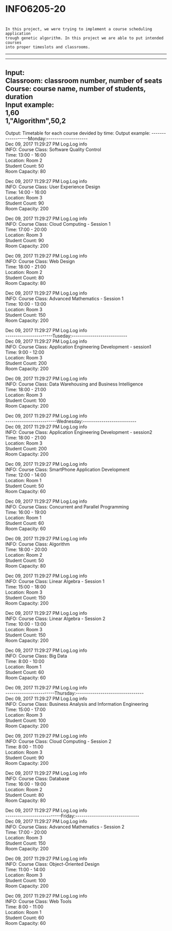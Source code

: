 # INFO6205-20
#  
	In this project, we were trying to implement a course scheduling application  
	trough genetic algorithm. In this project we are able to put intended courses   
	into proper timeslots and classrooms.  
-----------------------------------------------------------------------------  
-----------------------------------------------------------------------------
Input:  
Classroom: classroom number, number of seats  
Course: course name, number of students, duration  
Input example:  
1,60  
1,"Algorithm",50,2  
-----------------------------------------------------------------------------
Output: 
Timetable for each course devided by time: 
Output example: 
------------------Monday:--------------------  
Dec 09, 2017 11:29:27 PM Log.Log info  
INFO: Course Class: Software Quality Control  
    Time: 13:00 - 16:00  
    Location: Room 2  
    Student Count: 50  
    Room Capacity: 80  

Dec 09, 2017 11:29:27 PM Log.Log info  
INFO: Course Class: User Experience Design  
    Time: 14:00 - 16:00  
    Location: Room 3  
    Student Count: 90  
    Room Capacity: 200  

Dec 09, 2017 11:29:27 PM Log.Log info  
INFO: Course Class: Cloud Computing - Session 1  
    Time: 17:00 - 20:00  
    Location: Room 3  
    Student Count: 90  
    Room Capacity: 200  

Dec 09, 2017 11:29:27 PM Log.Log info  
INFO: Course Class: Web Design  
    Time: 18:00 - 21:00  
    Location: Room 2  
    Student Count: 80  
    Room Capacity: 80  

Dec 09, 2017 11:29:27 PM Log.Log info  
INFO: Course Class: Advanced Mathematics - Session 1  
    Time: 10:00 - 13:00  
    Location: Room 3  
    Student Count: 150  
    Room Capacity: 200  

Dec 09, 2017 11:29:27 PM Log.Log info  
-----------------------Tuseday:---------------------------  
Dec 09, 2017 11:29:27 PM Log.Log info  
INFO: Course Class: Application Engineering Development - session1  
    Time: 9:00 - 12:00  
    Location: Room 3  
    Student Count: 200  
    Room Capacity: 200  

Dec 09, 2017 11:29:27 PM Log.Log info  
INFO: Course Class: Data Warehousing and Business Intelligence  
    Time: 18:00 - 21:00  
    Location: Room 3  
    Student Count: 100  
    Room Capacity: 200  

Dec 09, 2017 11:29:27 PM Log.Log info  
-------------------------Wednesday:--------------------------  
Dec 09, 2017 11:29:27 PM Log.Log info  
INFO: Course Class: Application Engineering Development - session2  
    Time: 18:00 - 21:00  
    Location: Room 3  
    Student Count: 200  
    Room Capacity: 200  

Dec 09, 2017 11:29:27 PM Log.Log info   
INFO: Course Class: SmartPhone Application Development  
    Time: 12:00 - 14:00  
    Location: Room 1  
    Student Count: 50  
    Room Capacity: 60  

Dec 09, 2017 11:29:27 PM Log.Log info  
INFO: Course Class: Concurrent and Parallel Programming  
    Time: 16:00 - 19:00  
    Location: Room 1  
    Student Count: 60  
    Room Capacity: 60  

Dec 09, 2017 11:29:27 PM Log.Log info  
INFO: Course Class: Algorithm  
    Time: 18:00 - 20:00  
    Location: Room 2  
    Student Count: 50  
    Room Capacity: 80  

Dec 09, 2017 11:29:27 PM Log.Log info  
INFO: Course Class: Linear Algebra - Session 1  
    Time: 15:00 - 18:00  
    Location: Room 3  
    Student Count: 150  
    Room Capacity: 200  

Dec 09, 2017 11:29:27 PM Log.Log info  
INFO: Course Class: Linear Algebra - Session 2  
    Time: 10:00 - 13:00  
    Location: Room 3  
    Student Count: 150  
    Room Capacity: 200  

Dec 09, 2017 11:29:27 PM Log.Log info  
INFO: Course Class: Big Data  
    Time: 8:00 - 10:00  
    Location: Room 1  
    Student Count: 60  
    Room Capacity: 60  

Dec 09, 2017 11:29:27 PM Log.Log info  
------------------------Thursday:---------------------------------  
Dec 09, 2017 11:29:27 PM Log.Log info  
INFO: Course Class: Business Analysis and Information Engineering  
    Time: 15:00 - 17:00  
    Location: Room 3  
    Student Count: 100  
    Room Capacity: 200  

Dec 09, 2017 11:29:27 PM Log.Log info  
INFO: Course Class: Cloud Computing - Session 2  
    Time: 8:00 - 11:00  
    Location: Room 3  
    Student Count: 90  
    Room Capacity: 200  

Dec 09, 2017 11:29:27 PM Log.Log info  
INFO: Course Class: Database  
    Time: 16:00 - 19:00  
    Location: Room 2  
    Student Count: 80  
    Room Capacity: 80  

Dec 09, 2017 11:29:27 PM Log.Log info  
---------------------------Friday:-------------------------------  
Dec 09, 2017 11:29:27 PM Log.Log info  
INFO: Course Class: Advanced Mathematics - Session 2  
    Time: 17:00 - 20:00  
    Location: Room 3  
    Student Count: 150  
    Room Capacity: 200  

Dec 09, 2017 11:29:27 PM Log.Log info  
INFO: Course Class: Object-Oriented Design  
    Time: 11:00 - 14:00  
    Location: Room 3  
    Student Count: 100  
    Room Capacity: 200  

Dec 09, 2017 11:29:27 PM Log.Log info  
INFO: Course Class: Web Tools  
    Time: 8:00 - 11:00  
    Location: Room 1  
    Student Count: 60  
    Room Capacity: 60  
